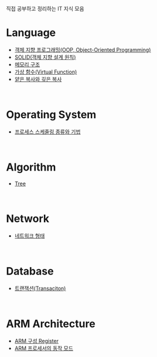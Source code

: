직접 공부하고 정리하는 IT 지식 모음

# Language
- [객체 지향 프로그래밍(OOP, Object-Oriented Programming)](https://github.com/JeHeeYu/IT-Knowledge-Collection/blob/main/Language/%EA%B0%9D%EC%B2%B4%20%EC%A7%80%ED%96%A5%20%ED%94%84%EB%A1%9C%EA%B7%B8%EB%9E%98%EB%B0%8D(OOP%2C%20Object-Oriented%20Programming).md)
- [SOLID(객체 지향 설계 원칙)](https://github.com/JeHeeYu/IT-Knowledge-Collection/blob/main/Language/SOLID(%EA%B0%9D%EC%B2%B4%20%EC%A7%80%ED%96%A5%20%EC%84%A4%EA%B3%84%20%EC%9B%90%EC%B9%99).md)
- [메모리 구조](https://github.com/JeHeeYu/IT-Knowledge-Collection/blob/main/Language/%EB%A9%94%EB%AA%A8%EB%A6%AC%20%EA%B5%AC%EC%A1%B0.md)
- [가상 함수(Virtual Function)](https://github.com/JeHeeYu/IT-Knowledge-Collection/blob/main/Language/%EA%B0%80%EC%83%81%20%ED%95%A8%EC%88%98(Virtual%20Function).md)
- [얕은 복사와 깊은 복사](https://github.com/JeHeeYu/IT-Knowledge-Collection/blob/main/Language/%EC%96%95%EC%9D%80%20%EB%B3%B5%EC%82%AC%EC%99%80%20%EA%B9%8A%EC%9D%80%20%EB%B3%B5%EC%82%AC.md)

<br>

# Operating System
- [프로세스 스케줄링 종류와 기법](https://github.com/JeHeeYu/IT-Knowledge-Collection/blob/main/Operating%20System/%ED%94%84%EB%A1%9C%EC%84%B8%EC%8A%A4%20%EC%8A%A4%EC%BC%80%EC%A4%84%EB%A7%81%20%EC%A2%85%EB%A5%98%EC%99%80%20%EA%B8%B0%EB%B2%95.md)

<br>

# Algorithm
- [Tree](https://github.com/JeHeeYu/IT-Knowledge-Collection/blob/main/Algorithm/Tree.md)

<br>

# Network
- [네트워크 형태](https://github.com/JeHeeYu/IT-Knowledge-Collection/blob/main/Network/%EB%84%A4%ED%8A%B8%EC%9B%8C%ED%81%AC%20%ED%98%95%ED%83%9C.md)

<br>

# Database
- [트랜잭션(Transaciton)](https://github.com/JeHeeYu/IT-Knowledge-Collection/blob/main/Database/%ED%8A%B8%EB%9E%9C%EC%9E%AD%EC%85%98(Transaction)/README.md)

<br>

# ARM Architecture
- [ARM 구성 Register](https://github.com/JeHeeYu/IT-Knowledge-Collection/blob/main/ARM%20Architecture/ARM%20%EA%B5%AC%EC%84%B1%20Register.md)
- [ARM 프로세서의 동작 모드](https://github.com/JeHeeYu/IT-Knowledge-Collection/blob/main/ARM%20Architecture/ARM%20%ED%94%84%EB%A1%9C%EC%84%B8%EC%84%9C%EC%9D%98%20%EB%8F%99%EC%9E%91%20%EB%AA%A8%EB%93%9C.md)
